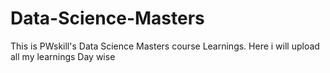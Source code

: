 # Data-Science-Masters
This is PWskill's Data Science Masters course Learnings. Here i will upload all my learnings Day wise

